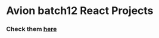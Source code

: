# Avion batch12 React Projects
### Check them [here](https://loborich.github.io/batch12-react-activities/)

